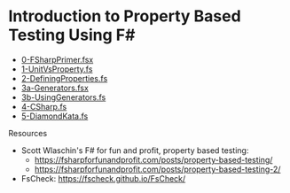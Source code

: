 # Introduction to Property Based Testing Using F# #

- [0-FSharpPrimer.fsx](src/Eg/0-FSharpPrimer.fsx)
- [1-UnitVsProperty.fs](src/Eg/1-UnitVsProperty.fs)
- [2-DefiningProperties.fs](src/Eg/2-DefiningProperties.fs)
- [3a-Generators.fsx](srv/Eg/2-DefiningProperties.fs)
- [3b-UsingGenerators.fs](src/Eg/3b-UsingGenerators.fs)
- [4-CSharp.fs](src/Eg/4-CSharp.fs)
- [5-DiamondKata.fs](src/Eg/5-DiamondKata.fs)


Resources
- Scott Wlaschin's F# for fun and profit, property based testing:
	- https://fsharpforfunandprofit.com/posts/property-based-testing/
	- https://fsharpforfunandprofit.com/posts/property-based-testing-2/
- FsCheck: https://fscheck.github.io/FsCheck/
